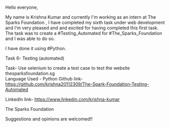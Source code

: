 Hello everyone,

My name is Krishna Kumar and currently I'm working as an intern at The Sparks Foundation , I have completed my sixth task under web development and I'm very pleased and and excited for having completed this first task. 
The task was to create a #Testing_Automated for #The_Sparks_Foundation and I was able to do so. 

I have done it using #Python.

Task 6- Testing (automated)

Task- Use selenium to create a test case to test the website thesparksfoundation.sg  
Language Used - Python
Github link- https://github.com/krishna20112309/The-Spark-Foundation-Testing-Automated

LinkedIn link- 
https://www.linkedin.com/krishna-kumar

The​ Sparks Foundation 

Suggestions and opinions are welcomed!!
